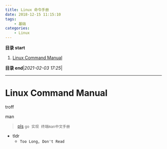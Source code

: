 ```yaml
---
title: Linux 命令手册
date: 2018-12-15 11:15:10
tags: 
    - 基础
categories: 
    - Linux
---
```


**目录 start**

1. [Linux Command Manual](#linux-command-manual)

**目录 end**|_2021-02-03 17:25_|
****************************************
# Linux Command Manual 


troff

man 

> [pls](https://github.com/chenjiandongx/pls) `go 实现 终端man中文手册`

- tldr
    - `Too Long, Don't Read`
